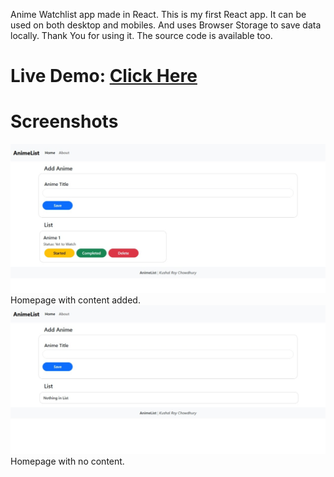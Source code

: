 Anime Watchlist app made in React. This is my first React app. It can be used on both desktop and mobiles. And uses Browser Storage to save data locally.
Thank You for using it. The source code is available too.

# Live Demo: [Click Here](https://watchlistkushal.netlify.app/)

# Screenshots
![Visual Look of the project.](screenshots/Home.jpeg)
Homepage with content added.
![Visual Look of the project when No Titles are added.](screenshots/Home_NoList.jpeg)
Homepage with no content.
